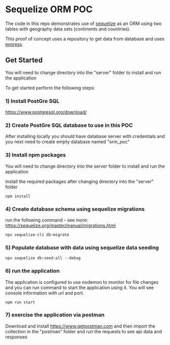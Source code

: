 # Sequelize ORM POC

The code in this repo demonstrates use of [sequelize](https://sequelize.org/v5/) as an ORM using two tables with geography data sets (continents and countries).

This proof of concept uses a repository to get data from database and uses [express](https://expressjs.com/).

## Get Started

You will need to change directory into the "server" folder to install and run the application

To get started perform the following steps:

### 1) Install PostGre SQL

https://www.postgresql.org/download/

### 2) Create PostGre SQL database to use in this POC

After installing locally you should have database server with credentials and you next need to create empty database named "orm_poc"

### 3) Install npm packages

You will need to change directory into the server folder to install and run the application

Install the required packages after changing directory into the "server" folder

```npm install```

### 4) Create database schema using sequelize migrations

run the following command - see more: https://sequelize.org/master/manual/migrations.html

```npx sequelize-cli db:migrate```

### 5) Populate database with data using sequelize data seeding

```npx sequelize db:seed:all --debug```

### 6) run the application

The application is configured to use nodemon to monitor for file changes and you can run command to start the application using it. You will see console information with url and port.

```npm run start```

### 7) exercise the application via postman

Download and install https://www.getpostman.com and then import the collection in the "postman" folder and run the requests to see api data and responses